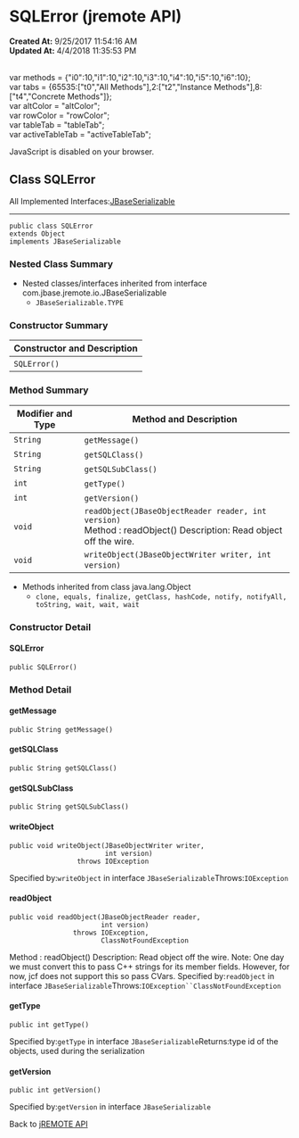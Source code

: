 # SQLError (jremote API)

**Created At:** 9/25/2017 11:54:16 AM  
**Updated At:** 4/4/2018 11:35:53 PM  

<!--<br>    try {<br>        if (location.href.indexOf('is-external=true') == -1) {<br>            parent.document.title="SQLError (jremote   API)";<br>        }<br>    }<br>    catch(err) {<br>    }<br>//--><br>var methods = {"i0":10,"i1":10,"i2":10,"i3":10,"i4":10,"i5":10,"i6":10};<br>var tabs = {65535:["t0","All Methods"],2:["t2","Instance Methods"],8:["t4","Concrete Methods"]};<br>var altColor = "altColor";<br>var rowColor = "rowColor";<br>var tableTab = "tableTab";<br>var activeTableTab = "activeTableTab";
JavaScript is disabled on your browser.



## Class SQLError

All Implemented Interfaces:[JBaseSerializable](/39250-io/com_jbase_jremote_io_jbaseserializable "interface in com.jbase.jremote.io")
* * *


```
public class SQLError
extends Object
implements JBaseSerializable
```

### Nested Class Summary

- Nested classes/interfaces inherited from interface com.jbase.jremote.io.JBaseSerializable
    - `JBaseSerializable.TYPE`






### Constructor Summary


| Constructor and Description<br> |
| --- |
| `SQLError()` <br> |






### Method Summary


| Modifier and Type<br> | Method and Description<br> |
| --- | --- |
| `String`<br> | `getMessage()` <br> |
| `String`<br> | `getSQLClass()` <br> |
| `String`<br> | `getSQLSubClass()` <br> |
| `int`<br> | `getType()` <br> |
| `int`<br> | `getVersion()` <br> |
| `void`<br> | `readObject(JBaseObjectReader reader, int version)`<br>Method : readObject() Description: Read object off the wire.<br> |
| `void`<br> | `writeObject(JBaseObjectWriter writer, int version)` <br> |


- Methods inherited from class java.lang.Object
    - `clone, equals, finalize, getClass, hashCode, notify, notifyAll, toString, wait, wait, wait`

### Constructor Detail

#### SQLError

```
public SQLError()
```



### Method Detail

#### getMessage

```
public String getMessage()
```

#### getSQLClass

```
public String getSQLClass()
```

#### getSQLSubClass

```
public String getSQLSubClass()
```

#### writeObject

```
public void writeObject(JBaseObjectWriter writer,
                        int version)
                 throws IOException
```
Specified by:`writeObject` in interface `JBaseSerializable`Throws:`IOException`
#### readObject

```
public void readObject(JBaseObjectReader reader,
                       int version)
                throws IOException,
                       ClassNotFoundException
```

Method : readObject() Description: Read object off the wire. Note: One day we must convert this to pass C++ strings for its member fields. However, for now, jcf does not support this so pass CVars.
Specified by:`readObject` in interface `JBaseSerializable`Throws:`IOException``ClassNotFoundException`
#### getType

```
public int getType()
```
Specified by:`getType` in interface `JBaseSerializable`Returns:type id of the objects, used during the serialization
#### getVersion

```
public int getVersion()
```
Specified by:`getVersion` in interface `JBaseSerializable`

Back to [jREMOTE API](com_jbase_jremote_package-summary)
